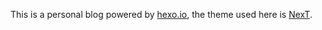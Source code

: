 
This is a personal blog powered by [hexo.io](www.hexo.io), the theme used here is [NexT](https://github.com/iissnan/hexo-theme-next/).
